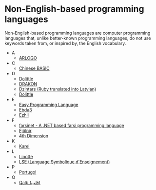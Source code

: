 # Non-English-based programming languages
Non-English-based programming languages are computer programming languages that, unlike better-known programming languages, do not use keywords taken from, or inspired by, the English vocabulary.

- A
  - <a href="https://en.wikipedia.org/wiki/ARLOGO" target="_blank" >ARLOGO</a>
- C
  - <a href="https://en.wikipedia.org/wiki/Chinese_BASIC" target="_blank" >Chinese BASIC</a>
- D
  - <a href="https://en.wikipedia.org/wiki/Dolittle_(programming_language)" target="_blank" >Dolittle</a>
  - <a href="https://en.wikipedia.org/wiki/DRAKON" target="_blank" >DRAKON</a>
  - <a href="https://github.com/dzintars-valoda/dzintars" target="_blank" >Dzintars (Ruby translated into Latvian)</a>
  - <a href="https://en.wikipedia.org/wiki/Dolittle_(programming_language)" target="_blank" >Dolittle</a>  
- E
  - <a href="https://en.wikipedia.org/wiki/Easy_Programming_Language" target="_blank" >Easy Programming Language</a>
  - <a href="https://en.wikipedia.org/wiki/Ebda3" target="_blank" >Ebda3</a>
  - <a href="https://en.wikipedia.org/wiki/Ezhil_(programming_language)" target="_blank" >Ezhil</a>
- F
  - <a href="https://code.google.com/archive/p/farsinet/" target="_blank" >farsinet - A .NET based farsi programming language</a>
  - <a href="https://en.wikipedia.org/wiki/Fj%C3%B6lnir_(programming_language)" target="_blank" >Fjölnir</a>
  - <a href="https://en.wikipedia.org/wiki/4th_Dimension_(software)" target="_blank" >4th Dimension</a>
- K
  - <a href="https://en.wikipedia.org/wiki/Karel_(programming_language)" target="_blank" >Karel</a>
- L
  - <a href="https://en.wikipedia.org/wiki/Linotte" target="_blank" >Linotte</a>
  - <a href="https://en.wikipedia.org/wiki/LSE_(programming_language)" target="_blank" >LSE (Language Symbolique d'Enseignement)</a>
- P
  - <a href="https://pt.wikipedia.org/wiki/Portugol" target="_blank" >Portugol</a>
- Q
  - <a href="http://nas.sr/%D9%82%D9%84%D8%A8/" target="_blank" >Qalb (قلب)</a>
